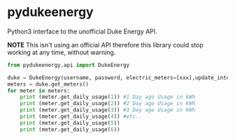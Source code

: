 # pydukeenergy
Python3 interface to the unofficial Duke Energy API.

**NOTE** This isn't using an official API therefore this library could stop working at any time, without warning.

```python
from pydukeenergy.api import DukeEnergy

duke = DukeEnergy(username, password, electric_meters=[xxx],update_interval=60,verify_ssl=False)
meters = duke.get_meters()
for meter in meters:
    print (meter.get_daily_usage(1)) #1 Day ago Usage in kWh
    print (meter.get_daily_usage(2)) #2 Day ago Usage in kWh
    print (meter.get_daily_usage(3)) #3 Day ago Usage in kWh
    print (meter.get_daily_usage(4)) #etc..
    print (meter.get_daily_usage(5))
    print (meter.get_daily_usage(6))

```
